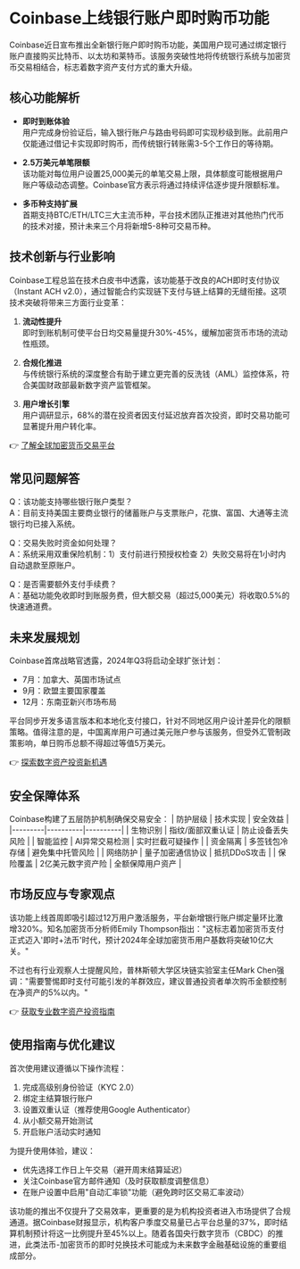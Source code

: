 # Coinbase上线银行账户即时购币功能

Coinbase近日宣布推出全新银行账户即时购币功能，美国用户现可通过绑定银行账户直接购买比特币、以太坊和莱特币。该服务突破性地将传统银行系统与加密货币交易相结合，标志着数字资产支付方式的重大升级。

## 核心功能解析

- **即时到账体验**  
  用户完成身份验证后，输入银行账户与路由号码即可实现秒级到账。此前用户仅能通过借记卡实现即时购币，而传统银行转账需3-5个工作日的等待期。

- **2.5万美元单笔限额**  
  该功能对每位用户设置25,000美元的单笔交易上限，具体额度可能根据用户账户等级动态调整。Coinbase官方表示将通过持续评估逐步提升限额标准。

- **多币种支持扩展**  
  首期支持BTC/ETH/LTC三大主流币种，平台技术团队正推进对其他热门代币的技术对接，预计未来三个月将新增5-8种可交易币种。

## 技术创新与行业影响

Coinbase工程总监在技术白皮书中透露，该功能基于改良的ACH即时支付协议（Instant ACH v2.0），通过智能合约实现链下支付与链上结算的无缝衔接。这项技术突破将带来三方面行业变革：

1. **流动性提升**  
   即时到账机制可使平台日均交易量提升30%-45%，缓解加密货币市场的流动性瓶颈。

2. **合规化推进**  
   与传统银行系统的深度整合有助于建立更完善的反洗钱（AML）监控体系，符合美国财政部最新数字资产监管框架。

3. **用户增长引擎**  
   用户调研显示，68%的潜在投资者因支付延迟放弃首次投资，即时交易功能可显著提升用户转化率。

👉 [了解全球加密货币交易平台](https://bit.ly/okx_welcome)

## 常见问题解答

Q：该功能支持哪些银行账户类型？  
A：目前支持美国主要商业银行的储蓄账户与支票账户，花旗、富国、大通等主流银行均已接入系统。

Q：交易失败时资金如何处理？  
A：系统采用双重保险机制：1）支付前进行预授权检查 2）失败交易将在1小时内自动退款至原账户。

Q：是否需要额外支付手续费？  
A：基础功能免收即时到账服务费，但大额交易（超过5,000美元）将收取0.5%的快速通道费。

## 未来发展规划

Coinbase首席战略官透露，2024年Q3将启动全球扩张计划：
- 7月：加拿大、英国市场试点
- 9月：欧盟主要国家覆盖
- 12月：东南亚新兴市场布局

平台同步开发多语言版本和本地化支付接口，针对不同地区用户设计差异化的限额策略。值得注意的是，中国离岸用户可通过美元账户参与该服务，但受外汇管制政策影响，单日购币总额不得超过等值5万美元。

👉 [探索数字资产投资新机遇](https://bit.ly/okx_welcome)

## 安全保障体系

Coinbase构建了五层防护机制确保交易安全：
| 防护层级 | 技术实现 | 安全效益 |
|---------|----------|----------|
| 生物识别 | 指纹/面部双重认证 | 防止设备丢失风险 |
| 智能监控 | AI异常交易检测 | 实时拦截可疑操作 |
| 资金隔离 | 多签钱包冷存储 | 避免集中托管风险 |
| 网络防护 | 量子加密通信协议 | 抵抗DDoS攻击 |
| 保险覆盖 | 2亿美元数字资产险 | 全额保障用户资产 |

## 市场反应与专家观点

该功能上线首周即吸引超过12万用户激活服务，平台新增银行账户绑定量环比激增320%。知名加密货币分析师Emily Thompson指出："这标志着加密货币支付正式迈入'即时+法币'时代，预计2024年全球加密货币用户基数将突破10亿大关。"

不过也有行业观察人士提醒风险，普林斯顿大学区块链实验室主任Mark Chen强调："需要警惕即时支付可能引发的羊群效应，建议普通投资者单次购币金额控制在净资产的5%以内。"

👉 [获取专业数字资产投资指南](https://bit.ly/okx_welcome)

## 使用指南与优化建议

首次使用建议遵循以下操作流程：
1. 完成高级别身份验证（KYC 2.0）
2. 绑定主结算银行账户
3. 设置双重认证（推荐使用Google Authenticator）
4. 从小额交易开始测试
5. 开启账户活动实时通知

为提升使用体验，建议：
- 优先选择工作日上午交易（避开周末结算延迟）
- 关注Coinbase官方邮件通知（及时获取额度调整信息）
- 在账户设置中启用"自动汇率锁"功能（避免跨时区交易汇率波动）

该功能的推出不仅提升了交易效率，更重要的是为机构投资者进入市场提供了合规通道。据Coinbase财报显示，机构客户季度交易量已占平台总量的37%，即时结算机制预计将这一比例提升至45%以上。随着各国央行数字货币（CBDC）的推进，此类法币-加密货币的即时兑换技术可能成为未来数字金融基础设施的重要组成部分。